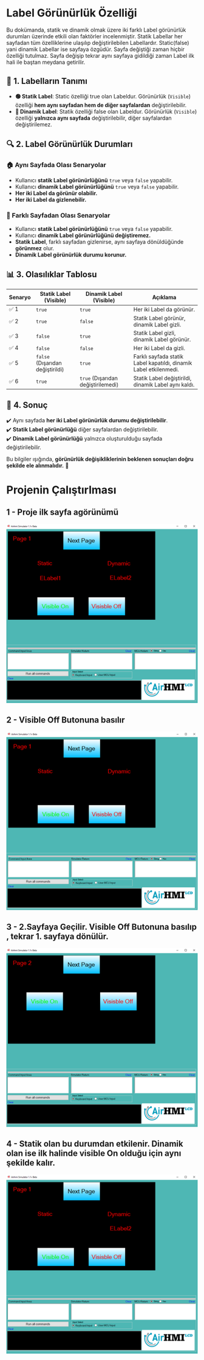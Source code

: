# Label Görünürlük Özelliği

Bu dokümanda, statik ve dinamik olmak üzere iki farklı Label görünürlük durumları üzerinde etkili olan faktörler incelenmiştir.
Statik Labellar her sayfadan tüm özelliklerine ulaşılıp değiştirilebilen Labellardır. Static(false) yani dinamik Labellar ise sayfaya özgüdür.
Sayfa değiştiği zaman hiçbir özelliği tutulmaz. Sayfa değişip tekrar aynı sayfaya gidildiği zaman Label ilk hali ile baştan meydana getirilir. 

## 📌 1. Labelların Tanımı
- **🟢 Statik Label**: Static özelliği true olan Labeldur. Görünürlük (`Visible`) özelliği **hem aynı sayfadan hem de diğer sayfalardan** değiştirilebilir.
- **🔵 Dinamik Label**: Statik özelliği false olan Labeldur. Görünürlük (`Visible`) özelliği **yalnızca aynı sayfada** değiştirilebilir, diğer sayfalardan değiştirilemez.

## 🔍 2. Label Görünürlük Durumları
### 🏠 Aynı Sayfada Olası Senaryolar
- Kullanıcı **statik Label görünürlüğünü** `true` veya `false` yapabilir.
- Kullanıcı **dinamik Label görünürlüğünü** `true` veya `false` yapabilir.
- **Her iki Label da görünür olabilir.**
- **Her iki Label da gizlenebilir.**

### 🔄 Farklı Sayfadan Olası Senaryolar
- Kullanıcı **statik Label görünürlüğünü** `true` veya `false` yapabilir.
- Kullanıcı **dinamik Label görünürlüğünü değiştiremez.**
- **Statik Label**, farklı sayfadan gizlenirse, aynı sayfaya dönüldüğünde **görünmez** olur.
- **Dinamik Label görünürlük durumu korunur.**

## 📊 3. Olasılıklar Tablosu

| Senaryo | Statik Label (Visible) | Dinamik Label (Visible) | Açıklama |
|---------|------------------------|------------------------|-----------|
| ✅ 1 | `true`  | `true`  | Her iki Label da görünür. |
| ✅ 2 | `true`  | `false` | Statik Label görünür, dinamik Label gizli. |
| ✅ 3 | `false` | `true`  | Statik Label gizli, dinamik Label görünür. |
| ✅ 4 | `false` | `false` | Her iki Label da gizli. |
| ✅ 5 | `false` (Dışarıdan değiştirildi) | `true` | Farklı sayfada statik Label kapatıldı, dinamik Label etkilenmedi. |
| ✅ 6 | `true`  | `true` (Dışarıdan değiştirilemedi) | Statik Label değiştirildi, dinamik Label aynı kaldı. |

## 🎯 4. Sonuç
✔️ Aynı sayfada **her iki Label görünürlük durumu değiştirilebilir**.  
✔️ **Statik Label görünürlüğü** diğer sayfalardan değiştirilebilir.  
✔️ **Dinamik Label görünürlüğü** yalnızca oluşturulduğu sayfada değiştirilebilir.  

Bu bilgiler ışığında, **görünürlük değişikliklerinin beklenen sonuçları doğru şekilde ele alınmalıdır.** 🚀

# Projenin Çalıştırlması
## **1 - Proje ilk sayfa agörünümü**

![Açıklama Metni](1.png)

## **2 - Visible Off Butonuna basılır**

![Açıklama Metni](2.png)

## **3 - 2.Sayfaya Geçilir. Visible Off Butonuna basılıp , tekrar 1. sayfaya dönülür.**

![Açıklama Metni](3.png)

## **4 - Statik olan bu durumdan etkilenir. Dinamik olan ise ilk halinde visible On olduğu için aynı şekilde kalır.**

![Açıklama Metni](4.png)
